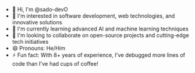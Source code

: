 - 👋 Hi, I'm @sado-devO
- 👀 I'm interested in software development, web technologies, and innovative solutions
- 🌱 I'm currently learning advanced AI and machine learning techniques
- 💞 I'm looking to collaborate on open-source projects and cutting-edge tech initiatives
- 😄 Pronouns: He/Him
- ⚡️ Fun fact: With 8+ years of experience, I've debugged more lines of code than I've had cups of coffee!

<!---
sado-devO/sado-devO is a ✨ special ✨ repository because its README.md (this file) appears on your GitHub profile.
You can click the Preview link to take a look at your changes.
--->
